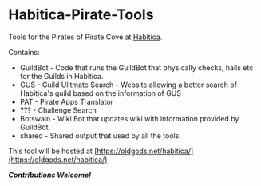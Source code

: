 # Habitica-Pirate-Tools
Tools for the Pirates of Pirate Cove at [Habitica](http://www.habitica.com).

Contains:

+ GuildBot - Code that runs the GuildBot that physically checks, hails etc for the Guilds in Habitica. 
+ GUS - Guild Ulitmate Search - Website allowing a better search of Habitica's guild based on the information of GUS
+ PAT - Pirate Apps Translator
+ ??? - Challenge Search 
+ Botswain - Wiki Bot that updates wiki with information provided by GuildBot. 
+ shared - Shared output that used by all the tools. 

This tool will be hosted at [https://oldgods.net/habitica/](https://oldgods.net/habitica/)

***Contributions Welcome!***

